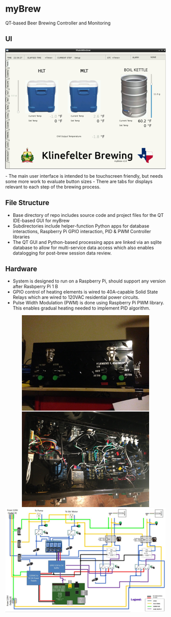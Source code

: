 # myBrew
QT-based Beer Brewing Controller and Monitoring

## UI
<p align="center"><img src="https://github.com/BillKlineVT/myBrew/blob/master/doc/myBrew_screenshots/myBrew%20UI%20screenshot.png?raw=true" width="800" align="middle"/></p>
- The main user interface is intended to be touchscreen friendly, but needs some more work to evaluate button sizes
- There are tabs for displays relevant to each step of the brewing process.

## File Structure
- Base directory of repo includes source code and project files for the QT IDE-based GUI for myBrew
- Subdirectories include helper-function Python apps for database interactions, Raspberry Pi GPIO interaction, PID & PWM Controller libraries
- The QT GUI and Python-based processing apps are linked via an sqlite database to allow for multi-service data access which also enables datalogging for post-brew session data review.
 
## Hardware
- System is designed to run on a Raspberry Pi, should support any version after Rasbperry Pi 1 B
- GPIO control of heating elements is wired to 40A-capable Solid State Relays which are wired to 120VAC residential power circuits.
- Pulse Width Modulation (PWM) is done using Raspberry Pi PWM library.  This enables gradual heating needed to implement PID algorithm.

<p align="center">
<img src="https://github.com/BillKlineVT/myBrew/blob/master/doc/myBrew%20Toolbox.JPG?raw=true" width="400"/>  <img src="https://github.com/BillKlineVT/myBrew/blob/master/doc/myBrew%20Toolbox%20internal.JPG?raw=true" width="400"/>
<img src="https://github.com/BillKlineVT/myBrew/blob/master/doc/myBrew%20v1%20schematic%20(2x%20120VAC%20circuits).JPG?raw=true" alt="" width="800"/> 
</p>
